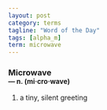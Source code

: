 ```yaml
---
layout: post
category: terms
tagline: "Word of the Day"
tags: [alpha_m]
term: microwave
---
```


<h3>Microwave<br/> <small>&mdash; n. (mi<span>&middot;</span>cro<span>&middot;</span>wave)</small></h3>
<p><ol>
<li>a tiny, silent greeting</li>
</ol></p>
